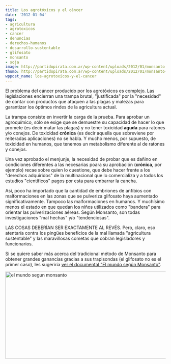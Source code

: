 ```yaml
---
title: Los agrotóxicos y el cáncer
date: '2012-01-04'
tags:
- agricultura
- agrotoxicos
- cancer
- denuncias
- derechos-humanos
- desarrollo-sustentable
- glifosato
- monsanto
- soja
image: http://partidopirata.com.ar/wp-content/uploads/2012/01/monsanto.jpg
thumb: http://partidopirata.com.ar/wp-content/uploads/2012/01/monsanto-150x150.jpg
wppost_name: los-agrotoxicos-y-el-cancer
---
```


El problema del cáncer producido por los agrotóxicos es complejo.
Las legislaciones encierran una trampa brutal, "justificada" por la "necesidad" de contar con productos que ataquen a las plagas y malezas para garantizar los óptimos rindes de la agricultura actual.

La trampa consiste en invertir la carga de la prueba.
Para aprobar un agroquímico, sólo se exige que se demuestre su capacidad de hacer lo que promete (es decir matar las plagas) y no tener toxicidad <strong>aguda</strong> para ratones y/o conejos. De toxicidad <strong>crónica</strong> (es decir aquella que sobreviene por reiteradas aplicaciones) no se habla. Y mucho menos, por supuesto, de toxicidad en humanos, que tenemos un metabolismo diferente al de ratones y conejos.

Una vez aprobado el menjunje, la necesidad de probar que es dañino en condiciones diferentes a las necesarias poara su aprobación (<strong>crónica</strong>, por ejemplo) recae sobre quien lo cuestione, que debe hacer frente a los "derechos adquiridos" de la multinacional que lo comercializa y a todos los estudios "científicos" pagos por esta para embarrar la cancha.

Así, poco ha importado que la cantidad de embriones de anfibios con malformaciones en las zonas que se pulveriza glifosato haya aumentado significativamente. Tampoco las malformaciones en humanos. Y muchísimo menos el estado en que quedan los niños utilizados como "bandera" para orientar las pulverizaciones aéreas.
Según Monsanto, son todas investigaciones "mal hechas" y/o "tendenciosas".

LAS COSAS DEBERÍAN SER EXACTAMENTE AL REVÉS. Pero, claro, eso atentaría contra los pingües beneficios de la mal llamada "agricultura sustentable" y las maravillosas cometas que cobran legisladores y funcionarios.

Si se quiere saber más acerca del tradicional método de Monsanto para obtener grandes ganancias gracias a sus trapisondas (el glifosato no es el primer caso), les sugeriría <a href="http://www.megaupload.com/?d=EWG5MK17" target="_blank">ver el documental "El mundo según Monsanto"</a>.

<a href="http://www.megaupload.com/?d=EWG5MK17" title="Descargar"><img src="http://partidopirata.com.ar/wp-content/uploads/2012/01/monsanto.jpg" alt="el mundo segun monsanto" width="600" height="274" class="aligncenter size-full wp-image-2673" /></a>
